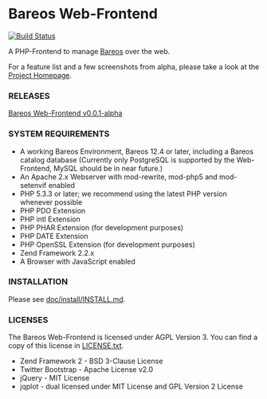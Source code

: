 Bareos Web-Frontend
===================

[![Build Status](https://travis-ci.org/fbergkemper/barbossa.png?branch=master)](https://travis-ci.org/fbergkemper/barbossa)

A PHP-Frontend to manage [Bareos](http://www.bareos.org/) over the web.

For a feature list and a few screenshots from alpha, please take a look 
at the [Project Homepage](http://fbergkemper.github.io/).

### RELEASES

[Bareos Web-Frontend v0.0.1-alpha](https://github.com/fbergkemper/barbossa/releases/tag/v0.0.1-alpha)

### SYSTEM REQUIREMENTS

* A working Bareos Environment, Bareos 12.4 or later, including a Bareos catalog database (Currently only PostgreSQL is supported by the Web-Frontend, MySQL should be in near future.)
* An Apache 2.x Webserver with mod-rewrite, mod-php5 and mod-setenvif enabled
* PHP 5.3.3 or later; we recommend using the latest PHP version whenever possible
* PHP PDO Extension
* PHP intl Extension
* PHP PHAR Extension (for development purposes)
* PHP DATE Extension
* PHP OpenSSL Extension (for development purposes)
* Zend Framework 2.2.x
* A Browser with JavaScript enabled

### INSTALLATION

Please see [doc/install/INSTALL.md](doc/install/INSTALL.md).

### LICENSES

The Bareos Web-Frontend is licensed under AGPL Version 3. 
You can find a copy of this license in [LICENSE.txt](LICENSE.txt).

* Zend Framework 2 - BSD 3-Clause License
* Twitter Bootstrap - Apache License v2.0
* jQuery - MIT License
* jqplot - dual licensed under MIT License and GPL Version 2 License

